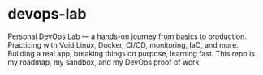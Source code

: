 # devops-lab
Personal DevOps Lab — a hands-on journey from basics to production. Practicing with Void Linux, Docker, CI/CD, monitoring, IaC, and more. Building a real app, breaking things on purpose, learning fast. This repo is my roadmap, my sandbox, and my DevOps proof of work
